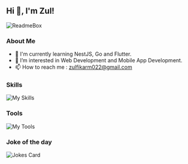 ## Hi 👋, I'm Zul!

![ReadmeBox](https://raw.githubusercontent.com/zulfikarpinem/zulfikarpinem/main/readmebox.svg)

### About Me
- 🌱 I'm currently learning NestJS, Go and Flutter.
- 👀 I’m interested in Web Development and Mobile App Development.
- 📫 How to reach me : zulfikarm022@gmail.com 

### Skills 
![My Skills](https://skillicons.dev/icons?i=html,css,js,ts,nodejs,php,mysql,mongodb,bootstrap,tailwind,jquery,react,nextjs,express,laravel,flutter)

### Tools
![My Tools](https://skillicons.dev/icons?i=vscode,bash,git,postman,figma)

### Joke of the day
![Jokes Card](https://readme-jokes.vercel.app/api?theme=default)

  



